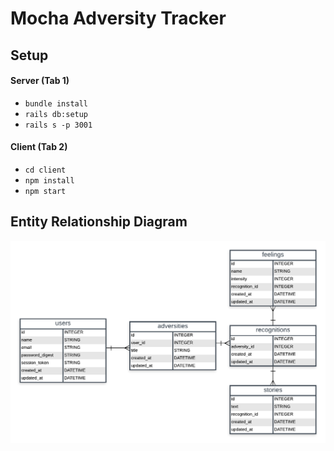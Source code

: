 # Mocha Adversity Tracker

## Setup

#### Server (Tab 1)
- `bundle install`
- `rails db:setup`
- `rails s -p 3001`

#### Client (Tab 2)
- `cd client`
- `npm install`
- `npm start`

## Entity Relationship Diagram

!["Entity Relationship Diagram"](/README_img_01.png "Entity Relationship Diagram")